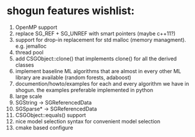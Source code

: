 # shogun features wishlist:
 
 1. OpenMP support
 2. replace SG_REF + SG_UNREF with smart pointers (maybe c++11?)
 3. support for drop-in replacement for std malloc (memory managment). e.g. jemalloc
 4. thread pool
 5. add CSGObject::clone() that implements clone() for all the derived classes
 6. implement baseline ML algorithms that are almost in every other ML library are available (random forests, adaboost)
 7. documention/howto/examples for each and every algorithm we have in shogun. the examples preferable implemented in python
 8. large scale
 9. SGString -> SGReferencedData
 10. SGSparse* -> SGReferencedData
 11. CSGObject::equals() support
 12. nice model selection syntax for convenient model selection
 13. cmake based configure
